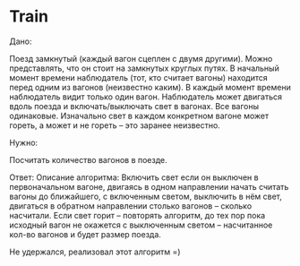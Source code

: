 # Train

Дано: 

Поезд замкнутый (каждый вагон сцеплен с двумя другими). Можно представлять, что он стоит на замкнутых круглых путях. В начальный момент времени наблюдатель (тот, кто считает вагоны) находится перед одним из вагонов (неизвестно каким). В каждый момент времени наблюдатель видит только один вагон. Наблюдатель может двигаться вдоль поезда и включать/выключать свет в вагонах. Все вагоны одинаковые. Изначально свет в каждом конкретном вагоне может гореть, а может и не гореть – это заранее неизвестно.

Нужно: 

Посчитать количество вагонов в поезде.

Ответ:
Описание алгоритма:
Включить свет если он выключен в первоначальном вагоне, двигаясь в одном направлении начать считать вагоны до ближайшего, с включенным светом, выключить в нём свет, двигаться в обратном направлении столько вагонов – сколько насчитали. Если свет горит – повторять алгоритм, до тех пор пока исходный вагон не окажется с выключенным светом – насчитанное кол-во вагонов и будет размер поезда.

Не удержался, реализовал этот алгоритм =)

